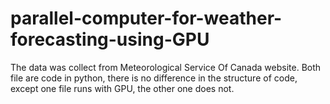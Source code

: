 # parallel-computer-for-weather-forecasting-using-GPU
The data was collect from Meteorological Service Of Canada website. Both file are code in python, there is no difference in the structure of code, except one file runs with GPU, the other one does not. 
